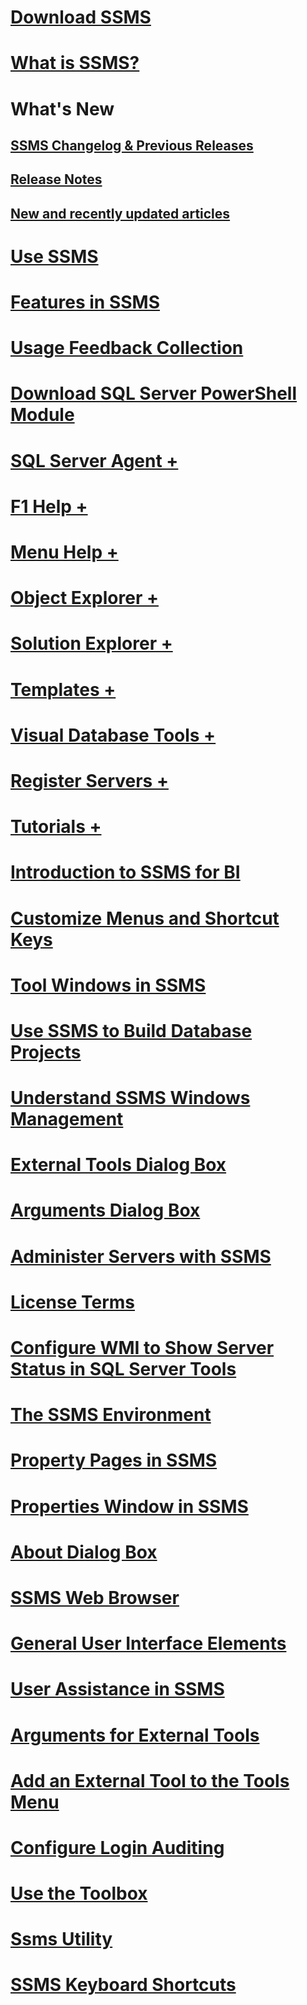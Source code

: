 # [Download SSMS](download-sql-server-management-studio-ssms.md)
# [What is SSMS?](sql-server-management-studio-ssms.md)

# What's New
## [SSMS Changelog & Previous Releases](sql-server-management-studio-changelog-ssms.md)
## [Release Notes](download-sql-server-management-studio-ssms.md#release-notes)
## [New and recently updated articles](new-updated-ssms.md)

# [Use SSMS](use-sql-server-management-studio.md)
# [Features in SSMS](features-in-sql-server-management-studio.md)
# [Usage Feedback Collection](sql-server-management-studio-telemetry-ssms.md)
# [Download SQL Server PowerShell Module](download-sql-server-ps-module.md)

# [SQL Server Agent +](../ssms/agent/sql-server-agent.md)
# [F1 Help +](../ssms/f1-help/f1-help-for-server-connections-sql-server-management-studio.md)
# [Menu Help +](../ssms/menu-help/sql-server-management-studio-menu-help.md)
# [Object Explorer +](../ssms/object/object-explorer.md)
# [Solution Explorer +](../ssms/solution/solution-explorer.md)
# [Templates +](../ssms/template/template-explorer.md)
# [Visual Database Tools +](../ssms/visual-db-tools/visual-database-tools.md)
# [Register Servers +](../ssms/register-servers/register-servers.md)
# [Tutorials +](../ssms/tutorials/tutorial-sql-server-management-studio.md)

# [Introduction to SSMS for BI](introduction-to-sql-server-management-studio-for-business-intelligence.md)
# [Customize Menus and Shortcut Keys](customize-menus-and-shortcut-keys.md)
# [Tool Windows in SSMS](tool-windows-in-sql-server-management-studio.md)
# [Use SSMS to Build Database Projects](build-database-projects-by-using-sql-server-management-studio.md)
# [Understand SSMS Windows Management](understand-sql-server-management-studio-windows-management.md)
# [External Tools Dialog Box](external-tools-dialog-box.md)

# [Arguments Dialog Box](arguments-dialog-box.md)
# [Administer Servers with SSMS](administer-servers-with-sql-server-management-studio.md)
# [License Terms](sql-server-management-studio-license-terms.md)
# [Configure WMI to Show Server Status in SQL Server Tools](configure-wmi-to-show-server-status-in-sql-server-tools.md)
# [The SSMS Environment](the-sql-server-management-studio-environment.md)
# [Property Pages in SSMS](property-pages-in-sql-server-management-studio.md)
# [Properties Window in SSMS](properties-window-management-studio.md)

# [About Dialog Box](about-dialog-box.md)
# [SSMS Web Browser](sql-server-management-studio-web-browser.md)
# [General User Interface Elements](general-user-interface-elements.md)

# [User Assistance in SSMS](user-assistance-in-sql-server-management-studio.md)
# [Arguments for External Tools](use-of-sql-server-features-and-capabilities-wwi-oltp.md)
# [Add an External Tool to the Tools Menu](add-an-external-tool-to-the-tools-menu-sql-server-management-studio.md)
# [Configure Login Auditing](configure-login-auditing-sql-server-management-studio.md)
# [Use the Toolbox](use-the-toolbox.md)

# [Ssms Utility](ssms-utility.md)  
# [SSMS Keyboard Shortcuts](sql-server-management-studio-keyboard-shortcuts.md)  

